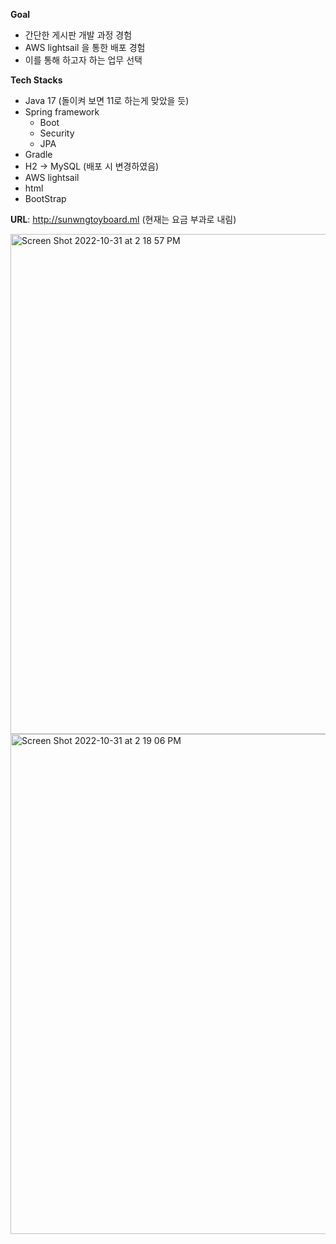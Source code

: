 **Goal**
- 간단한 게시판 개발 과정 경험
- AWS lightsail 을 통한 배포 경험
- 이를 통해 하고자 하는 업무 선택

**Tech Stacks**
- Java 17 (돌이켜 보면 11로 하는게 맞았을 듯)
- Spring framework
    - Boot
    - Security
    - JPA
- Gradle
- H2 -> MySQL (배포 시 변경하였음)
- AWS lightsail
- html
- BootStrap

**URL**: http://sunwngtoyboard.ml (현재는 요금 부과로 내림)
  
  
<img width="800" alt="Screen Shot 2022-10-31 at 2 18 57 PM" src="https://user-images.githubusercontent.com/63491090/198938971-2133ae6d-d2d6-44e7-8604-5cfe85fd7f36.png">
<img width="800" alt="Screen Shot 2022-10-31 at 2 19 06 PM" src="https://user-images.githubusercontent.com/63491090/198938980-fac1f136-28dc-4f09-b3b6-0177ae34eb65.png">
